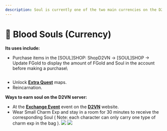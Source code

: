 ```yaml
---
description: Soul is currently one of the two main currencies on the D2VN server
---
```


# 🔮 Blood Souls (Currency)

**Its uses include:**

* Purchase items in the \[SOUL]SHOP: ShopD2VN -> \[SOUL]SHOP -> Update FGold to display the amount of FGold and Soul in the account before making a purchase\

<figure><img src="https://i0.wp.com/diablo2-vn.com/tm/app/uploads/2024/02/soul.png?resize=482%2C310&#x26;ssl=1" alt=""><figcaption></figcaption></figure>

* Unlock [**Extra Quest**](https://diablo2-vn.com/tm/docs/wiki/he-thong-quest/extra-quest-nhiem-vu-mo-rong/) maps.
* Reincarnation.

**Ways to earn soul on the D2VN server:**

* At the [**Exchange Event**](https://diablo2-vn.com/tm/event/huong-dan-doi-soul-tu-event-exchange-ss20/) event on the [**D2VN**](https://account.diablo2-vn.com/salvation/mission) website.
* Wear Small Charm Exp and stay in a room for 30 minutes to receive the corresponding Soul ( Note: each character can only carry one type of charm exp in the bag ).
![](https://i0.wp.com/diablo2-vn.com/tm/app/uploads/2024/02/e2.png?resize=300%2C240&ssl=1) ![](https://i0.wp.com/diablo2-vn.com/tm/app/uploads/2024/02/e1.png?resize=329%2C242&ssl=1)